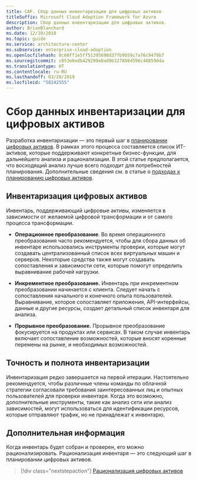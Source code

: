 ```yaml
---
title: CAF. Сбор данных инвентаризации для цифровых активов
titleSuffix: Microsoft Cloud Adoption Framework for Azure
description: Сбор данных инвентаризации для цифровых активов.
author: BrianBlanchard
ms.date: 12/10/2018
ms.topic: guide
ms.service: architecture-center
ms.subservice: enterprise-cloud-adoption
ms.openlocfilehash: 0c68ff1e5ff51395698d37fb9b59c7a76c9479b7
ms.sourcegitcommit: c053e6edb429299a0ad9b327888d596c48859d4a
ms.translationtype: HT
ms.contentlocale: ru-RU
ms.lasthandoff: 03/20/2019
ms.locfileid: "58242555"
---
```

# <a name="gather-inventory-data-for-a-digital-estate"></a>Сбор данных инвентаризации для цифровых активов

Разработка инвентаризации — это первый шаг в [планировании цифровых активов](overview.md). В рамках этого процесса составляется список ИТ-активов, которые поддерживают конкретные бизнес-функции, для дальнейшего анализа и рационализации. В этой статье предполагается, что восходящий анализ лучше всего подходит для потребностей планирования. Дополнительные сведения см. в статье о [подходах к планированию цифровых активов](./approach.md).

## <a name="take-inventory-of-a-digital-estate"></a>Инвентаризация цифровых активов

Инвентарь, поддерживающий цифровые активы, изменяется в зависимости от желаемой цифровой трансформации и от самого процесса трансформации.

- **Операционное преобразование**. Во время операционного преобразования часто рекомендуется, чтобы для сбора данных об инвентаре использовались инструменты проверки, которые могут создавать централизованный список всех виртуальных машин и серверов. Некоторые средства также могут создавать сопоставления и зависимости сети, которые помогут определить выравнивание рабочей нагрузки.

- **Инкрементное преобразование.** Инвентарь при инкрементном преобразовании начинается с клиента. Следует начать с сопоставления начального и конечного опыта пользователей. Выравнивание, которое сопоставляет приложения, API-интерфейсы, данные и другие ресурсы, создает детальный список инвентаря для анализа.

- **Прорывное преобразование.** Прорывное преобразование фокусируется на продуктах или сервисах. В таком случае инвентарь включает сопоставление возможностей, которые вносят коренные перемены на рынке, и необходимых возможностей.

## <a name="accuracy-and-completeness-of-an-inventory"></a>Точность и полнота инвентаризации

Инвентаризация редко завершается на первой итерации. Настоятельно рекомендуется, чтобы различные члены команды по облачной стратегии согласовали требования заинтересованных лиц и опытных пользователей для проверки инвентаря. Когда это возможно, дополнительные инструменты, такие как анализ сети или анализ зависимостей, могут использоваться для идентификации ресурсов, которые отправляют трафик, но не принадлежат к инвентарю.

## <a name="next-steps"></a>Дополнительная информация

Когда инвентарь будет собран и проверен, его можно рационализировать. Рационализация инвентаря — это следующий шаг в планировании цифровых активов.

> [!div class="nextstepaction"]
> [Рационализация цифровых активов](rationalize.md)